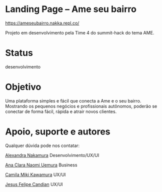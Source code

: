 # Landing Page – Ame seu bairro

https://ameseubairro.nakka.repl.co/

Projeto em desenvolvimento pela Time 4 do summit-hack do tema AME. 

# Status
desenvolvimento

# Objetivo
Uma plataforma simples e fácil que conecta a Ame e o seu bairro. Mostrando os pequenos negócios e profissionais autônomos, 
poderão se conectar de forma fácil, rápida e atrair novos clientes.
 




# Apoio, suporte e autores
Qualquer dúvida pode nos contatar:

[Alexandra Nakamura](https://www.linkedin.com/in/alexandra-nakamura/)
Desenvolvimento/UX/UI

[Ana Clara Naomi Uemura](https://www.linkedin.com/in/acnuemura/)
Business

[Camila Miki Kawamura](https://www.linkedin.com/in/camilamikikawamura/)
UX/UI

[Jesus Felipe Candian](https://www.linkedin.com/in/felipecandian/)
UX/UI
